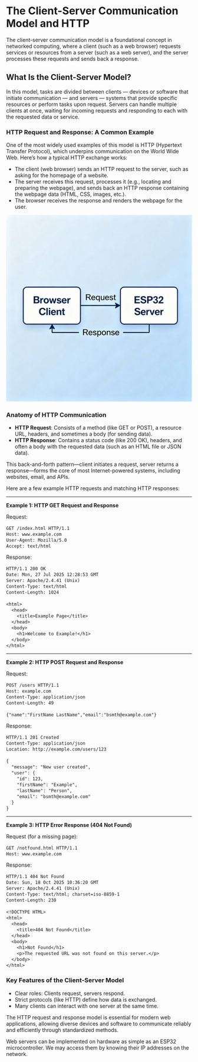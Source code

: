 # The Client-Server Communication Model and HTTP

The client-server communication model is a foundational concept in networked computing, where a client (such as a web browser) requests services or resources from a server (such as a web server), and the server processes these requests and sends back a response.

## What Is the Client-Server Model?

In this model, tasks are divided between clients — devices or software that initiate communication — and servers — systems that provide specific resources or perform tasks upon request.
Servers can handle multiple clients at once, waiting for incoming requests and responding to each with the requested data or service.

### HTTP Request and Response: A Common Example

One of the most widely used examples of this model is HTTP (Hypertext Transfer Protocol), which underpins communication on the World Wide Web.
Here’s how a typical HTTP exchange works:
- The client (web browser) sends an HTTP request to the server, such as asking for the homepage of a website.
- The server receives this request, processes it (e.g., locating and preparing the webpage), and sends back an HTTP response containing the webpage data (HTML, CSS, images, etc.).
- The browser receives the response and renders the webpage for the user.

![Client-Server Model](Server-Client.jpeg)

### Anatomy of HTTP Communication

- **HTTP Request**: Consists of a method (like GET or POST), a resource URL, headers, and sometimes a body (for sending data).
- **HTTP Response**: Contains a status code (like 200 OK), headers, and often a body with the requested data (such as an HTML file or JSON data). 

This back-and-forth pattern—client initiates a request, server returns a response—forms the core of most Internet-powered systems, including websites, email, and APIs.

Here are a few example HTTP requests and matching HTTP responses:

***

**Example 1: HTTP GET Request and Response**

Request:
```
GET /index.html HTTP/1.1
Host: www.example.com
User-Agent: Mozilla/5.0
Accept: text/html
```

Response:
```
HTTP/1.1 200 OK
Date: Mon, 27 Jul 2025 12:28:53 GMT
Server: Apache/2.4.41 (Unix)
Content-Type: text/html
Content-Length: 1024

<html>
  <head>
    <title>Example Page</title>
  </head>
  <body>
    <h1>Welcome to Example!</h1>
  </body>
</html>
```


***

**Example 2: HTTP POST Request and Response**

Request:
```
POST /users HTTP/1.1
Host: example.com
Content-Type: application/json
Content-Length: 49

{"name":"FirstName LastName","email":"bsmth@example.com"}
```

Response:
```
HTTP/1.1 201 Created
Content-Type: application/json
Location: http://example.com/users/123

{
  "message": "New user created",
  "user": {
    "id": 123,
    "firstName": "Example",
    "lastName": "Person",
    "email": "bsmth@example.com"
  }
}
```


***

**Example 3: HTTP Error Response (404 Not Found)**

Request (for a missing page):
```
GET /notfound.html HTTP/1.1
Host: www.example.com
```

Response:
```
HTTP/1.1 404 Not Found
Date: Sun, 18 Oct 2025 10:36:20 GMT
Server: Apache/2.4.41 (Unix)
Content-Type: text/html; charset=iso-8859-1
Content-Length: 230

<!DOCTYPE HTML>
<html>
  <head>
    <title>404 Not Found</title>
  </head>
  <body>
    <h1>Not Found</h1>
    <p>The requested URL was not found on this server.</p>
  </body>
</html>
```

### Key Features of the Client-Server Model

- Clear roles: Clients request, servers respond.
- Strict protocols (like HTTP) define how data is exchanged.
- Many clients can interact with one server at the same time.

The HTTP request and response model is essential for modern web applications, allowing diverse devices and software to communicate reliably and efficiently through standardized methods.

Web servers can be implemented on hardware as simple as an ESP32 microcontroller.
We may access them by knowing their IP addresses on the network.